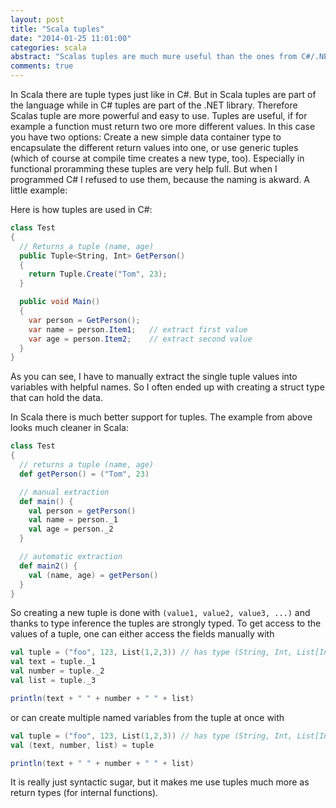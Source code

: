 ```yaml
---
layout: post
title: "Scala tuples"
date: "2014-01-25 11:01:00"
categories: scala
abstract: "Scalas tuples are much mure useful than the ones from C#/.NET. This article shows why."
comments: true
---
```


In Scala there are tuple types just like in C#. But in Scala tuples are part of the language while in C# tuples are part of the .NET library. Therefore Scalas tuple are more powerful and easy to use. Tuples are useful, if for example a function must return two ore more different values. In this case you have two options: Create a new simple data container type to encapsulate the different return values into one, or use generic tuples (which of course at compile time creates a new type, too). Especially in functional proramming these tuples are very help full. But when I programmed C# I refused to use them, because the naming is akward. A little example:

Here is how tuples are used in C#:

```csharp
class Test
{
  // Returns a tuple (name, age)
  public Tuple<String, Int> GetPerson()
  {
    return Tuple.Create("Tom", 23);
  }

  public void Main()
  {
    var person = GetPerson();
    var name = person.Item1;   // extract first value
    var age = person.Item2;    // extract second value
  }
}
```

As you can see, I have to manually extract the single tuple values into variables with helpful names. So I often ended up with creating a struct type that can hold the data.

In Scala there is much better support for tuples. The example from above looks much cleaner in Scala:

```scala
class Test
{
  // returns a tuple (name, age)
  def getPerson() = ("Tom", 23)

  // manual extraction
  def main() {
    val person = getPerson()
    val name = person._1
    val age = person._2
  }

  // automatic extraction
  def main2() {
    val (name, age) = getPerson()
  }
}
```

So creating a new tuple is done with `(value1, value2, value3, ...)` and thanks to type inference the tuples are strongly typed. To get access to the values of a tuple, one can either access the fields manually with

```scala
val tuple = ("foo", 123, List(1,2,3)) // has type (String, Int, List[Int])
val text = tuple._1
val number = tuple._2
val list = tuple._3

println(text + " " + number + " " + list)
```

or can create multiple named variables from the tuple at once with

```scala
val tuple = ("foo", 123, List(1,2,3)) // has type (String, Int, List[Int])
val (text, number, list) = tuple

println(text + " " + number + " " + list)
```

It is really just syntactic sugar, but it makes me use tuples much more as return types (for internal functions).
